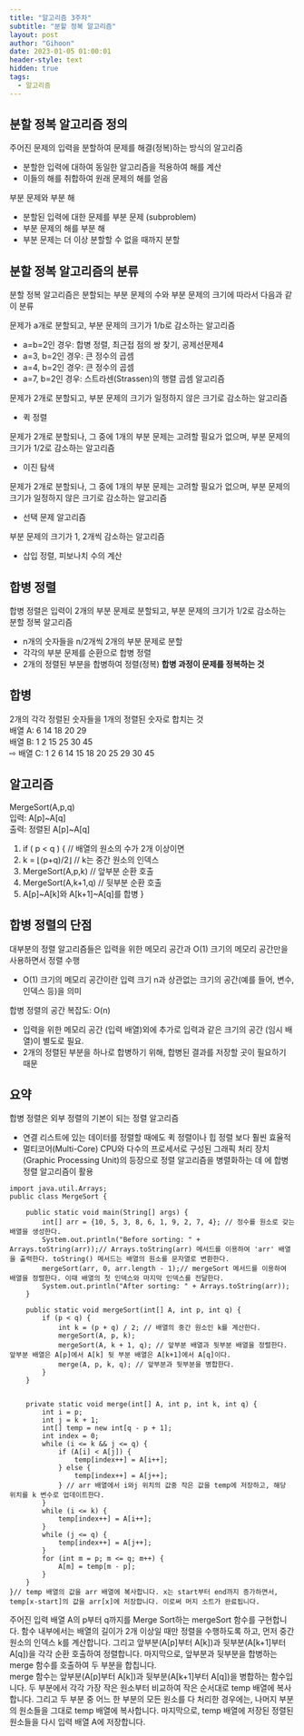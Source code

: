 ```yaml
---
title: "알고리즘 3주차"
subtitle: "분할 정복 알고리즘"
layout: post
author: "Gihoon"
date: 2023-01-05 01:00:01
header-style: text
hidden: true
tags:
  - 알고리즘
---
```

## 분할 정복 알고리즘 정의
주어진 문제의 입력을 분할하여 문제를 해결(정복)하는 방식의 알고리즘
- 분할한 입력에 대하여 동일한 알고리즘을 적용하여 해를 계산
- 이들의 해를 취합하여 원래 문제의 해를 얻음
  
부분 문제와 부분 해
- 분할된 입력에 대한 문제를 부분 문제 (subproblem)
- 부분 문제의 해를 부분 해
- 부분 문제는 더 이상 분할할 수 없을 때까지 분할

## 분할 정복 알고리즘의 분류
분할 정복 알고리즘은 분할되는 부분 문제의 수와 부분 문제의 크기에 따라서 다음과 같이 분류  
  

문제가 a개로 분할되고, 부분 문제의 크기가 1/b로 감소하는 알고리즘
- a=b=2인 경우: 합병 정렬, 최근접 점의 쌍 찾기, 공제선문제4
- a=3, b=2인 경우: 큰 정수의 곱셈
- a=4, b=2인 경우: 큰 정수의 곱셈
- a=7, b=2인 경우: 스트라센(Strassen)의 행렬 곱셈 알고리즘
  
문제가 2개로 분할되고, 부분 문제의 크기가 일정하지 않은 크기로 감소하는 알고리즘
- 퀵 정렬
  
문제가 2개로 분할되나, 그 중에 1개의 부분 문제는 고려할 필요가 없으며, 부분 문제의 크기가 1/2로 감소하는 알고리즘
- 이진 탐색
  
문제가 2개로 분할되나, 그 중에 1개의 부분 문제는 고려할 필요가 없으며, 부분 문제의 크기가 일정하지 않은 크기로 감소하는 알고리즘
- 선택 문제 알고리즘
  
부분 문제의 크기가 1, 2개씩 감소하는 알고리즘
- 삽입 정렬, 피보나치 수의 계산

## 합병 정렬
합병 정렬은 입력이 2개의 부분 문제로 분할되고, 부분 문제의 크기가 1/2로 감소하는 분할 정복 알고리즘
- n개의 숫자들을 n/2개씩 2개의 부분 문제로 분할
- 각각의 부분 문제를 순환으로 합병 정렬
- 2개의 정렬된 부분을 합병하여 정렬(정복)
**합병 과정이 문제를 정복하는 것**

## 합병
2개의 각각 정렬된 숫자들을 1개의 정렬된 숫자로 합치는 것  
배열 A: 6 14 18 20 29  
배열 B: 1 2 15 25 30 45  
⇨ 배열 C: 1 2 6 14 15 18 20 25 29 30 45

## 알고리즘
MergeSort(A,p,q)  
입력: A[p]~A[q]  
출력: 정렬된 A[p]~A[q]  
1. if ( p < q ) { // 배열의 원소의 수가 2개 이상이면
2. k = ⌊(p+q)/2⌋ // k는 중간 원소의 인덱스
3. MergeSort(A,p,k) // 앞부분 순환 호출
4. MergeSort(A,k+1,q) // 뒷부분 순환 호출
5. A[p]~A[k]와 A[k+1]~A[q]를 합병
} 

## 합병 정렬의 단점
대부분의 정렬 알고리즘들은 입력을 위한 메모리 공간과 O(1) 크기의 메모리 공간만을 사용하면서 정렬 수행
- O(1) 크기의 메모리 공간이란 입력 크기 n과 상관없는 크기의 공간(예를 들어, 변수, 인덱스 등)을 의미
  
합병 정렬의 공간 복잡도: O(n)
- 입력을 위한 메모리 공간 (입력 배열)외에 추가로 입력과
같은 크기의 공간 (임시 배열)이 별도로 필요.
- 2개의 정렬된 부분을 하나로 합병하기 위해, 합병된 결과를
저장할 곳이 필요하기 때문

## 요약 
합병 정렬은 외부 정렬의 기본이 되는 정렬 알고리즘
- 연결 리스트에 있는 데이터를 정렬할 때에도 퀵 정렬이나 힙 정렬 보다 훨씬 효율적
- 멀티코어(Multi-Core) CPU와 다수의 프로세서로 구성된 그래픽 처리 장치(Graphic Processing Unit)의 등장으로 정렬 알고리즘을 병렬화하는 데 에 합병정렬 알고리즘이 활용
```
import java.util.Arrays;
public class MergeSort {

    public static void main(String[] args) {
        int[] arr = {10, 5, 3, 8, 6, 1, 9, 2, 7, 4}; // 정수를 원소로 갖는 배열을 생성한다.
        System.out.println("Before sorting: " + Arrays.toString(arr));// Arrays.toString(arr) 메서드를 이용하여 'arr' 배열을 출력한다. toString() 메서드는 배열의 원소를 문자열로 변환한다. 
        mergeSort(arr, 0, arr.length - 1);// mergeSort 메서드를 이용하여 배열을 정렬한다. 이때 배열의 첫 인덱스와 마지막 인덱스를 전달한다.
        System.out.println("After sorting: " + Arrays.toString(arr)); 
    }

    public static void mergeSort(int[] A, int p, int q) {
        if (p < q) {
            int k = (p + q) / 2; // 배열의 중간 원소인 k를 계산한다.
            mergeSort(A, p, k); 
            mergeSort(A, k + 1, q); // 앞부분 배열과 뒷부분 배열을 정렬한다. 앞부분 배열은 A[p]에서 A[k] 뒷 부분 배열은 A[k+1]에서 A[q]이다.
            merge(A, p, k, q); // 앞부분과 뒷부분을 병합한다.
        } 
    }


    private static void merge(int[] A, int p, int k, int q) {
        int i = p;
        int j = k + 1;
        int[] temp = new int[q - p + 1];
        int index = 0;
        while (i <= k && j <= q) {
            if (A[i] < A[j]) {
                temp[index++] = A[i++];
            } else {
                temp[index++] = A[j++]; 
            } // arr 배열에서 i와j 위치의 값중 작은 값을 temp에 저장하고, 해당 위치를 k 변수로 업데이트한다.
        }
        while (i <= k) {
            temp[index++] = A[i++];
        }
        while (j <= q) {
            temp[index++] = A[j++];
        }
        for (int m = p; m <= q; m++) {
            A[m] = temp[m - p];
        }
    }
}// temp 배열의 값을 arr 배열에 복사합니다. x는 start부터 end까지 증가하면서, temp[x-start]의 값을 arr[x]에 저장합니다. 이로써 머지 소트가 완료됩니다.
```
주어진 입력 배열 A의 p부터 q까지를 Merge Sort하는 mergeSort 함수를 구현합니다. 함수 내부에서는 배열의 길이가 2개 이상일 때만 정렬을 수행하도록 하고, 먼저 중간 원소의 인덱스 k를 계산합니다. 그리고 앞부분(A[p]부터 A[k])과 뒷부분(A[k+1]부터 A[q])을 각각 순환 호출하여 정렬합니다. 마지막으로, 앞부분과 뒷부분을 합병하는 merge 함수를 호출하여 두 부분을 합칩니다.  
merge 함수는 앞부분(A[p]부터 A[k])과 뒷부분(A[k+1]부터 A[q])을 병합하는 함수입니다. 두 부분에서 각각 가장 작은 원소부터 비교하여 작은 순서대로 temp 배열에 복사합니다. 그리고 두 부분 중 어느 한 부분의 모든 원소를 다 처리한 경우에는, 나머지 부분의 원소들을 그대로 temp 배열에 복사합니다. 마지막으로, temp 배열에 저장된 정렬된 원소들을 다시 입력 배열 A에 저장합니다.

 
